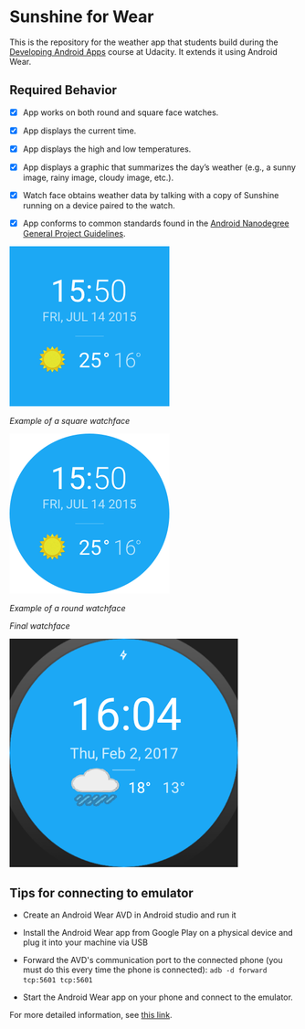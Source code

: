 # Sunshine for Wear

This is the repository for the weather app that students build during the [Developing Android Apps](https://www.udacity.com/course/new-android-fundamentals--ud851) course at Udacity. It extends it using Android Wear.

## Required Behavior

* [x] App works on both round and square face watches.

* [x] App displays the current time.

* [x] App displays the high and low temperatures.

* [x] App displays a graphic that summarizes the day’s weather (e.g., a sunny image, rainy image, cloudy image, etc.).

* [x] Watch face obtains weather data by talking with a copy of Sunshine running on a device paired to the watch.

* [x] App conforms to common standards found in the [Android Nanodegree General Project Guidelines](http://udacity.github.io/android-nanodegree-guidelines/core.html).

![square watchface](square_example.png)

*Example of a square watchface*

![round watchface](round_example.png)

*Example of a round watchface*

*Final watchface*

![final watchface](sunshinewear/src/main/res/drawable-nodpi/preview.png)

## Tips for connecting to emulator

* Create an Android Wear AVD in Android studio and run it

* Install the Android Wear app from Google Play on a physical device and plug it into your machine via USB

* Forward the AVD's communication port to the connected phone (you must do this every time the phone is connected): `adb -d forward tcp:5601 tcp:5601`

* Start the Android Wear app on your phone and connect to the emulator.

For more detailed information, see [this link](https://developer.android.com/training/wearables/apps/creating.html).